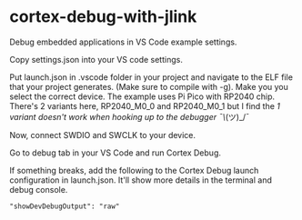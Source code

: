 # cortex-debug-with-jlink
Debug embedded applications in VS Code example settings.

Copy settings.json into your VS code settings.

Put launch.json in .vscode folder in your project and navigate to the ELF file that your project generates. (Make sure to compile with -g).
Make you you select the correct device. The example uses Pi Pico with RP2040 chip. There's 2 variants here, RP2040_M0_0 and RP2040_M0_1 but I find the _1 variant doesn't work when hooking up to the 
debugger ¯\\_(ツ)_/¯

Now, connect SWDIO and SWCLK to your device.

Go to debug tab in your VS Code and run Cortex Debug.

If something breaks, add the following to the Cortex Debug launch configuration in launch.json. It'll show more details in the terminal and debug console.

```
"showDevDebugOutput": "raw"
```
